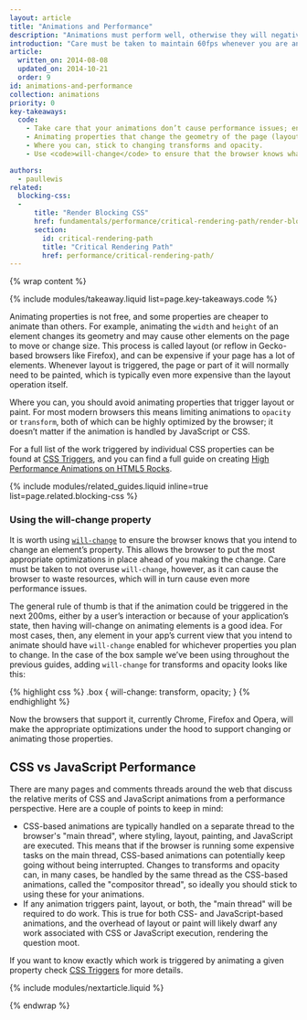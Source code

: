 ```yaml
---
layout: article
title: "Animations and Performance"
description: "Animations must perform well, otherwise they will negatively impact the user experience."
introduction: "Care must be taken to maintain 60fps whenever you are animating, because any stutters or stalls will be noticeable to your users and negatively impact their experiences."
article:
  written_on: 2014-08-08
  updated_on: 2014-10-21
  order: 9
id: animations-and-performance
collection: animations
priority: 0
key-takeaways:
  code:
    - Take care that your animations don’t cause performance issues; ensure you know the impact of animating a given CSS property.
    - Animating properties that change the geometry of the page (layout) or cause painting are particularly expensive.
    - Where you can, stick to changing transforms and opacity.
    - Use <code>will-change</code> to ensure that the browser knows what you plan to animate.

authors:
  - paullewis
related:
  blocking-css:
  -
      title: "Render Blocking CSS"
      href: fundamentals/performance/critical-rendering-path/render-blocking-css.html
      section:
        id: critical-rendering-path
        title: "Critical Rendering Path"
        href: performance/critical-rendering-path/
---
```

{% wrap content %}

{% include modules/takeaway.liquid list=page.key-takeaways.code %}

Animating properties is not free, and some properties are cheaper to animate than others. For example, animating the `width` and `height` of an element changes its geometry and may cause other elements on the page to move or change size. This process is called layout (or reflow in Gecko-based browsers like Firefox), and can be expensive if your page has a lot of elements. Whenever layout is triggered, the page or part of it will normally need to be painted, which is typically even more expensive than the layout operation itself.

Where you can, you should avoid animating properties that trigger layout or paint. For most modern browsers this means limiting animations to `opacity` or `transform`, both of which can be highly optimized by the browser; it doesn’t matter if the animation is handled by JavaScript or CSS.

For a full list of the work triggered by individual CSS properties can be found at [CSS Triggers](http://csstriggers.com), and you can find a full guide on creating [High Performance Animations on HTML5 Rocks](http://www.html5rocks.com/en/tutorials/speed/high-performance-animations/).

{% include modules/related_guides.liquid inline=true list=page.related.blocking-css %}

### Using the will-change property

It is worth using [`will-change`](http://dev.w3.org/csswg/css-will-change/) to ensure the browser knows that you intend to change an element’s property. This allows the browser to put the most appropriate optimizations in place ahead of you making the change. Care must be taken to not overuse `will-change`, however, as it can cause the browser to waste resources, which will in turn cause even more performance issues.

The general rule of thumb is that if the animation could be triggered in the next 200ms, either by a user’s interaction or because of your application’s state, then having will-change on animating elements is a good idea. For most cases, then, any element in your app’s current view that you intend to animate should have `will-change` enabled for whichever properties you plan to change. In the case of the box sample we’ve been using throughout the previous guides, adding `will-change` for transforms and opacity looks like this:

{% highlight css %}
.box {
  will-change: transform, opacity;
}
{% endhighlight %}

Now the browsers that support it, currently Chrome, Firefox and Opera, will make the appropriate optimizations under the hood to support changing or animating those properties.

## CSS vs JavaScript Performance

There are many pages and comments threads around the web that discuss the relative merits of CSS and JavaScript animations from a performance perspective. Here are a couple of points to keep in mind:

* CSS-based animations are typically handled on a separate thread to the browser's "main thread", where styling, layout, painting, and JavaScript are executed. This means that if the browser is running some expensive tasks on the main thread, CSS-based animations can potentially keep going without being interrupted. Changes to transforms and opacity can, in many cases, be handled by the same thread as the CSS-based animations, called the "compositor thread", so ideally you should stick to using these for your animations.
* If any animation triggers paint, layout, or both, the "main thread" will be required to do work. This is true for both CSS- and JavaScript-based animations, and the overhead of layout or paint will likely dwarf any work associated with CSS or JavaScript execution, rendering the question moot.

If you want to know exactly which work is triggered by animating a given property check [CSS Triggers](http://csstriggers.com) for more details.

{% include modules/nextarticle.liquid %}

{% endwrap %}
